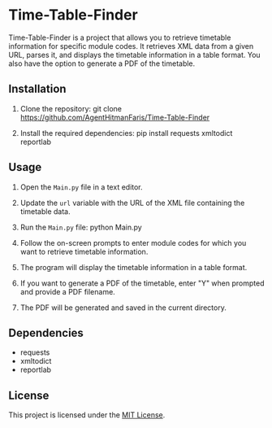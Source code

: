 # Time-Table-Finder

Time-Table-Finder is a project that allows you to retrieve timetable information for specific module codes. It retrieves XML data from a given URL, parses it, and displays the timetable information in a table format. You also have the option to generate a PDF of the timetable.

## Installation

1. Clone the repository:
    git clone https://github.com/AgentHitmanFaris/Time-Table-Finder

3. Install the required dependencies:
pip install requests xmltodict reportlab

## Usage

1. Open the `Main.py` file in a text editor.

2. Update the `url` variable with the URL of the XML file containing the timetable data.

3. Run the `Main.py` file:
python Main.py

4. Follow the on-screen prompts to enter module codes for which you want to retrieve timetable information.

5. The program will display the timetable information in a table format.

6. If you want to generate a PDF of the timetable, enter "Y" when prompted and provide a PDF filename.

7. The PDF will be generated and saved in the current directory.

## Dependencies

- requests
- xmltodict
- reportlab

## License

This project is licensed under the [MIT License](LICENSE).
